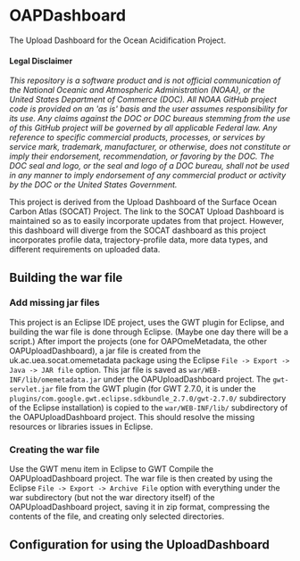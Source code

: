 # OAPDashboard
The Upload Dashboard for the Ocean Acidification Project.

#### Legal Disclaimer
*This repository is a software product and is not official communication 
of the National Oceanic and Atmospheric Administration (NOAA), or the 
United States Department of Commerce (DOC).  All NOAA GitHub project 
code is provided on an 'as is' basis and the user assumes responsibility 
for its use.  Any claims against the DOC or DOC bureaus stemming from 
the use of this GitHub project will be governed by all applicable Federal 
law.  Any reference to specific commercial products, processes, or services 
by service mark, trademark, manufacturer, or otherwise, does not constitute 
or imply their endorsement, recommendation, or favoring by the DOC. 
The DOC seal and logo, or the seal and logo of a DOC bureau, shall not 
be used in any manner to imply endorsement of any commercial product 
or activity by the DOC or the United States Government.*

This project is derived from the Upload Dashboard of the
Surface Ocean Carbon Atlas (SOCAT) Project.  The link to
the SOCAT Upload Dashboard is maintained so as to easily
incorporate updates from that project.  However, this
dashboard will diverge from the SOCAT dashboard as this
project incorporates profile data, trajectory-profile data,
more data types, and different requirements on uploaded
data.


## Building the war file
### Add missing jar files
This project is an Eclipse IDE project, uses the GWT plugin
for Eclipse, and building the war file is done through Eclipse.
(Maybe one day there will be a script.)  After import the
projects (one for OAPOmeMetadata, the other OAPUploadDashboard),
a jar file is created from the uk.ac.uea.socat.omemetadata
package using the Eclipse `File -> Export -> Java -> JAR file`
option.  This jar file is saved as `war/WEB-INF/lib/omemetadata.jar`
under the OAPUploadDashboard project.  The `gwt-servlet.jar`
file from the GWT plugin (for GWT 2.7.0, it is under the
`plugins/com.google.gwt.eclipse.sdkbundle_2.7.0/gwt-2.7.0/`
subdirectory of the Eclipse installation) is copied to the
`war/WEB-INF/lib/` subdirectory of the OAPUploadDashboard project.
This should resolve the missing resources or libraries issues
in Eclipse.

### Creating the war file
Use the GWT menu item in Eclipse to GWT Compile the OAPUploadDashboard
project.  The war file is then created by using the Eclipse
`File -> Export -> Archive File` option with everything under the
war subdirectory (but not the war directory itself) of the 
OAPUploadDashboard project, saving it in zip format, compressing
the contents of the file, and creating only selected directories.


## Configuration for using the UploadDashboard
